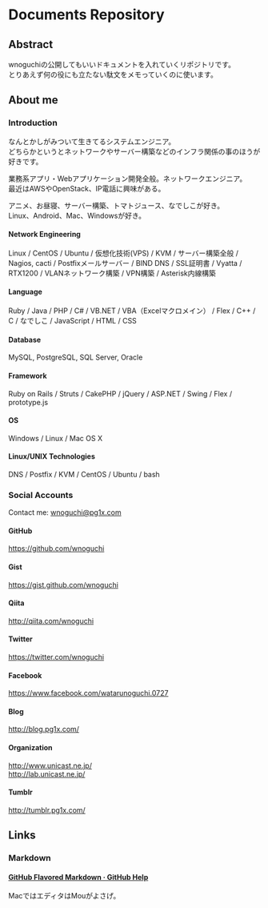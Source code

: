 # Documents Repository

## Abstract

wnoguchiの公開してもいいドキュメントを入れていくリポジトリです。  
とりあえず何の役にも立たない駄文をメモっていくのに使います。

## About me

### Introduction

なんとかしがみついて生きてるシステムエンジニア。  
どちらかというとネットワークやサーバー構築などのインフラ関係の事のほうが好きです。  

業務系アプリ・Webアプリケーション開発全般。ネットワークエンジニア。  
最近はAWSやOpenStack、IP電話に興味がある。

アニメ、お昼寝、サーバー構築、トマトジュース、なでしこが好き。  
Linux、Android、Mac、Windowsが好き。

#### Network Engineering

Linux / CentOS / Ubuntu / 仮想化技術(VPS) / KVM / サーバー構築全般 / Nagios, cacti / Postfixメールサーバー / BIND DNS / SSL証明書 / Vyatta / RTX1200 / VLANネットワーク構築 / VPN構築 / Asterisk内線構築

#### Language

Ruby / Java / PHP / C# / VB.NET / VBA（Excelマクロメイン） / Flex / C++ / C / なでしこ / JavaScript / HTML / CSS

#### Database

MySQL, PostgreSQL, SQL Server, Oracle

#### Framework

Ruby on Rails / Struts / CakePHP / jQuery / ASP.NET / Swing / Flex / prototype.js

#### OS

Windows / Linux / Mac OS X

#### Linux/UNIX Technologies

DNS / Postfix / KVM / CentOS / Ubuntu / bash

### Social Accounts

Contact me: wnoguchi@pg1x.com

#### GitHub

https://github.com/wnoguchi

#### Gist

https://gist.github.com/wnoguchi

#### Qiita

http://qiita.com/wnoguchi

#### Twitter

https://twitter.com/wnoguchi

#### Facebook

https://www.facebook.com/watarunoguchi.0727

#### Blog

http://blog.pg1x.com/

#### Organization

http://www.unicast.ne.jp/  
http://lab.unicast.ne.jp/

#### Tumblr

http://tumblr.pg1x.com/

## Links

### Markdown

#### [GitHub Flavored Markdown · GitHub Help](https://help.github.com/articles/github-flavored-markdown)  

MacではエディタはMouがよさげ。
